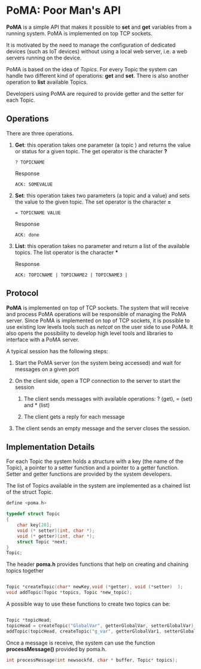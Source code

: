 # PoMA: Poor Man's API

**PoMA** is a simple API that makes it possible to **set** and **get** variables from a running system. PoMA is implemented on top TCP sockets.

It is motivated by the need to manage the configuration of dedicated devices (such as IoT devices) without using a local web server, i.e. a web servers running on the device. 

PoMA is based on the idea of *Topics*. For every Topic the system can handle two different kind of operations: **get** and **set**. There is also another operation to **list** available Topics.

Developers using PoMA are required to provide getter and the setter for each Topic.

## Operations

There are three operations.

1. **Get**: this operation takes one parameter (a topic ) and returns the value or status for a given topic. The get operator is the character **?** 

    ```
    ? TOPICNAME
    ```
    Response

    ```
    ACK: SOMEVALUE
    ```

1. **Set**: this operation takes two parameters (a topic and a value) and sets the value to the given topic. The set operator is the character **=**

    ```
    = TOPICNAME VALUE
    ```
    
    Response

    ```
    ACK: done
    ```

1. **List**: this operation takes no parameter and return a list of the available topics. The list  operator is the character **\***  
    
    Response

    ```
    ACK: TOPICNAME | TOPICNAME2 | TOPICNAME3 |
    ```

## Protocol 
**PoMA** is implemented on top of TCP sockets. The system that will receive and process PoMA operations will be responsible of managing the PoMA server.
 Since PoMA is implemented on top of TCP sockets, it is possible to use existing low levels tools such as *netcat* on the user side to use PoMA. It also opens the possibility to develop high level tools and libraries to interface with a PoMA server. 
 
 A typical session has the following steps:

1. Start the PoMA server (on the system being accessed) and wait for messages on a given port

1. On the client side, open a TCP connection to the server to start the session

    1. The client sends messages with available operations: ? (get), = (set) and * (list)

    1. The client gets a reply for each message

1. The client sends an empty message and the server closes the session.

## Implementation Details

For each Topic the system holds a structure with a key (the name of the Topic), a pointer to a setter function and a pointer to a getter function. Setter and getter functions are provided by the system developers.  

The list of Topics available in the system are implemented as a chained list of the struct Topic. 

``` c
define <poma.h>

typedef struct Topic
{
    char key[20];
    void (* setter)(int, char *);
    void (* getter)(int, char *);
    struct Topic *next;
}
Topic;
```
The header **poma.h** provides functions that help on creating and chaining topics together

``` c

Topic *createTopic(char* newKey,void (*getter), void (*setter)  );
void addTopic(Topic *topics, Topic *new_topic);

```
A possible way to use these functions to create two topics can be:

``` c

Topic *topicHead;
topicHead = createTopic("GlobalVar", getterGlobalVar, setterGlobalVar);
addTopic(topicHead, createTopic("g_var", getterGlobalVar1, setterGlobalVar1));

```
Once a message is receive, the system can use the function **processMessage()** provided by poma.h. 

``` c
int processMessage(int newsockfd, char * buffer, Topic* topics);
```


